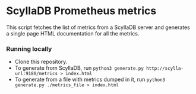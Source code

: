 # ScyllaDB Prometheus metrics

This script fetches the list of metrics from a ScyllaDB server and generates a single page HTML documentation for all the metrics.

### Running locally

- Clone this repository.
- To generate from ScyllaDB, run `python3 generate.py http://scylla-url:9180/metrics > index.html`
- To generate from a file with metrics dumped in it, run `python3 generate.py ./metrics_file > index.html`
